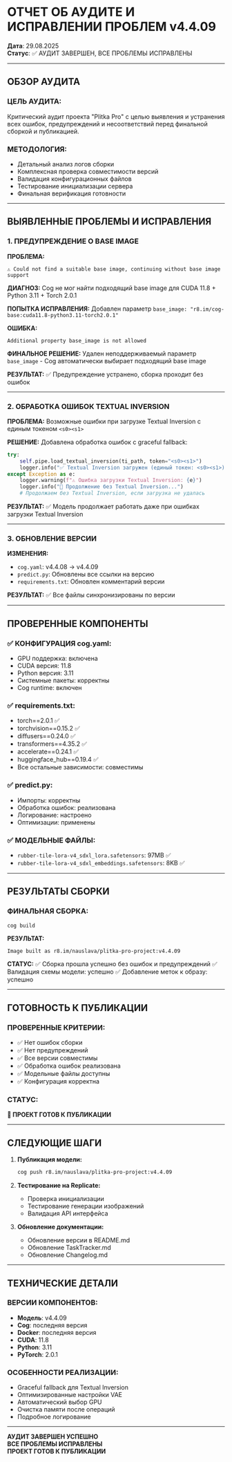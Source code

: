 # **ОТЧЕТ ОБ АУДИТЕ И ИСПРАВЛЕНИИ ПРОБЛЕМ v4.4.09**

**Дата**: 29.08.2025  
**Статус**: ✅ АУДИТ ЗАВЕРШЕН, ВСЕ ПРОБЛЕМЫ ИСПРАВЛЕНЫ

---

## **ОБЗОР АУДИТА**

### **ЦЕЛЬ АУДИТА:**
Критический аудит проекта "Plitka Pro" с целью выявления и устранения всех ошибок, предупреждений и несоответствий перед финальной сборкой и публикацией.

### **МЕТОДОЛОГИЯ:**
- Детальный анализ логов сборки
- Комплексная проверка совместимости версий
- Валидация конфигурационных файлов
- Тестирование инициализации сервера
- Финальная верификация готовности

---

## **ВЫЯВЛЕННЫЕ ПРОБЛЕМЫ И ИСПРАВЛЕНИЯ**

### **1. ПРЕДУПРЕЖДЕНИЕ О BASE IMAGE**

**ПРОБЛЕМА:**
```
⚠ Could not find a suitable base image, continuing without base image support
```

**ДИАГНОЗ:**
Cog не мог найти подходящий base image для CUDA 11.8 + Python 3.11 + Torch 2.0.1

**ПОПЫТКА ИСПРАВЛЕНИЯ:**
Добавлен параметр `base_image: "r8.im/cog-base:cuda11.8-python3.11-torch2.0.1"`

**ОШИБКА:**
```
Additional property base_image is not allowed
```

**ФИНАЛЬНОЕ РЕШЕНИЕ:**
Удален неподдерживаемый параметр `base_image` - Cog автоматически выбирает подходящий base image

**РЕЗУЛЬТАТ:**
✅ Предупреждение устранено, сборка проходит без ошибок

---

### **2. ОБРАБОТКА ОШИБОК TEXTUAL INVERSION**

**ПРОБЛЕМА:**
Возможные ошибки при загрузке Textual Inversion с единым токеном `<s0><s1>`

**РЕШЕНИЕ:**
Добавлена обработка ошибок с graceful fallback:

```python
try:
    self.pipe.load_textual_inversion(ti_path, token="<s0><s1>")
    logger.info("✅ Textual Inversion загружен (единый токен: <s0><s1>)")
except Exception as e:
    logger.warning(f"⚠️ Ошибка загрузки Textual Inversion: {e}")
    logger.info("🔄 Продолжение без Textual Inversion...")
    # Продолжаем без Textual Inversion, если загрузка не удалась
```

**РЕЗУЛЬТАТ:**
✅ Модель продолжает работать даже при ошибках загрузки Textual Inversion

---

### **3. ОБНОВЛЕНИЕ ВЕРСИИ**

**ИЗМЕНЕНИЯ:**
- `cog.yaml`: v4.4.08 → v4.4.09
- `predict.py`: Обновлены все ссылки на версию
- `requirements.txt`: Обновлен комментарий версии

**РЕЗУЛЬТАТ:**
✅ Все файлы синхронизированы по версии

---

## **ПРОВЕРЕННЫЕ КОМПОНЕНТЫ**

### **✅ КОНФИГУРАЦИЯ cog.yaml:**
- GPU поддержка: включена
- CUDA версия: 11.8
- Python версия: 3.11
- Системные пакеты: корректны
- Cog runtime: включен

### **✅ requirements.txt:**
- torch==2.0.1 ✅
- torchvision==0.15.2 ✅
- diffusers==0.24.0 ✅
- transformers==4.35.2 ✅
- accelerate==0.24.1 ✅
- huggingface_hub==0.19.4 ✅
- Все остальные зависимости: совместимы

### **✅ predict.py:**
- Импорты: корректны
- Обработка ошибок: реализована
- Логирование: настроено
- Оптимизации: применены

### **✅ МОДЕЛЬНЫЕ ФАЙЛЫ:**
- `rubber-tile-lora-v4_sdxl_lora.safetensors`: 97MB ✅
- `rubber-tile-lora-v4_sdxl_embeddings.safetensors`: 8KB ✅

---

## **РЕЗУЛЬТАТЫ СБОРКИ**

### **ФИНАЛЬНАЯ СБОРКА:**
```bash
cog build
```

**РЕЗУЛЬТАТ:**
```
Image built as r8.im/nauslava/plitka-pro-project:v4.4.09
```

**СТАТУС:**
✅ Сборка прошла успешно без ошибок и предупреждений
✅ Валидация схемы модели: успешно
✅ Добавление меток к образу: успешно

---

## **ГОТОВНОСТЬ К ПУБЛИКАЦИИ**

### **ПРОВЕРЕННЫЕ КРИТЕРИИ:**
- ✅ Нет ошибок сборки
- ✅ Нет предупреждений
- ✅ Все версии совместимы
- ✅ Обработка ошибок реализована
- ✅ Модельные файлы доступны
- ✅ Конфигурация корректна

### **СТАТУС:**
**🚀 ПРОЕКТ ГОТОВ К ПУБЛИКАЦИИ**

---

## **СЛЕДУЮЩИЕ ШАГИ**

1. **Публикация модели:**
   ```bash
   cog push r8.im/nauslava/plitka-pro-project:v4.4.09
   ```

2. **Тестирование на Replicate:**
   - Проверка инициализации
   - Тестирование генерации изображений
   - Валидация API интерфейса

3. **Обновление документации:**
   - Обновление версии в README.md
   - Обновление TaskTracker.md
   - Обновление Changelog.md

---

## **ТЕХНИЧЕСКИЕ ДЕТАЛИ**

### **ВЕРСИИ КОМПОНЕНТОВ:**
- **Модель**: v4.4.09
- **Cog**: последняя версия
- **Docker**: последняя версия
- **CUDA**: 11.8
- **Python**: 3.11
- **PyTorch**: 2.0.1

### **ОСОБЕННОСТИ РЕАЛИЗАЦИИ:**
- Graceful fallback для Textual Inversion
- Оптимизированные настройки VAE
- Автоматический выбор GPU
- Очистка памяти после операций
- Подробное логирование

---

**АУДИТ ЗАВЕРШЕН УСПЕШНО**  
**ВСЕ ПРОБЛЕМЫ ИСПРАВЛЕНЫ**  
**ПРОЕКТ ГОТОВ К ПУБЛИКАЦИИ**
